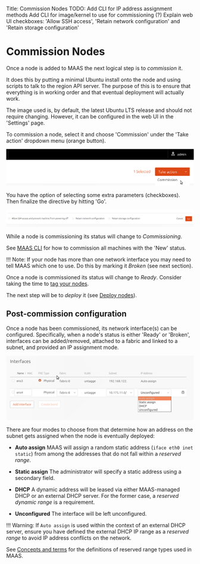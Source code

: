 Title: Commission Nodes
TODO:  Add CLI for IP address assignment methods
       Add CLI for image/kernel to use for commissioning (?)
       Explain web UI checkboxes: 'Allow SSH access', 'Retain network configuration' and 'Retain storage configuration'


# Commission Nodes

Once a node is added to MAAS the next logical step is to *commission* it.

It does this by putting a minimal Ubuntu install onto the node and using scripts
to talk to the region API server. The purpose of this is to ensure that
everything is in working order and that eventual deployment will actually work.

The image used is, by default, the latest Ubuntu LTS release and should not
require changing. However, it can be configured in the web UI in the 'Settings'
page.

To commission a node, select it and choose 'Commission' under the 'Take action'
dropdown menu (orange button).

![commission](../media/installconfig-commission-nodes__commission.png)

You have the option of selecting some extra parameters (checkboxes). Then
finalize the directive by hitting 'Go'.

![commission go](../media/installconfig-commission-nodes__commission-go.png)

While a node is commissioning its status will change to *Commissioning*. 

See [MAAS CLI](manage-cli-common.md#commission-all-machines) for how to
commission all machines with the 'New' status.

!!! Note: If your node has more than one network interface you may need to tell
MAAS which one to use. Do this by marking it *Broken* (see next section).

Once a node is commissioned its status will change to *Ready*. Consider taking
the time to [tag your nodes](installconfig-tags.md).

The next step will be to *deploy* it (see
[Deploy nodes](installconfig-deploy-nodes.md)).



## Post-commission configuration

Once a node has been commissioned, its network interface(s) can be configured.
Specifically, when a node's status is either 'Ready' or 'Broken', interfaces
can be added/removed, attached to a fabric and linked to a subnet, and provided
an IP assignment mode. 

![node interface](../media/node-interface-ip.png)

There are four modes to choose from that determine how an address on the subnet
gets assigned when the node is eventually deployed:

- **Auto assign** MAAS will assign a random static address 
  (`iface eth0 inet static`) from among the addresses that do not fall within a
  *reserved range*.

- **Static assign** The administrator will specify a static address using a
  secondary field.

- **DHCP** A dynamic address will be leased via either MAAS-managed DHCP or an
  external DHCP server. For the former case, a *reserved dynamic range* is a
  requirement.

- **Unconfigured** The interface will be left unconfigured.

!!! Warning: If `Auto assign` is used within the context of an external DHCP
server, ensure you have defined the external DHCP IP range as a *reserved
range* to avoid IP address conflicts on the network.

See [Concepts and terms](intro-concepts.md#ip-ranges) for the definitions of
reserved range types used in MAAS.
